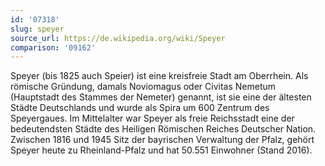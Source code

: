 ```yaml
---
id: '07318'
slug: speyer
source_url: https://de.wikipedia.org/wiki/Speyer
comparison: '09162'
---
```


Speyer (bis 1825 auch Speier) ist eine kreisfreie Stadt am Oberrhein. Als römische Gründung, damals Noviomagus oder Civitas Nemetum (Hauptstadt des Stammes der Nemeter) genannt, ist sie eine der ältesten Städte Deutschlands und wurde als Spira um 600 Zentrum des Speyergaues. Im Mittelalter war Speyer als freie Reichsstadt eine der bedeutendsten Städte des Heiligen Römischen Reiches Deutscher Nation. Zwischen 1816 und 1945 Sitz der bayrischen Verwaltung der Pfalz, gehört Speyer heute zu Rheinland-Pfalz und hat 50.551 Einwohner (Stand 2016).
